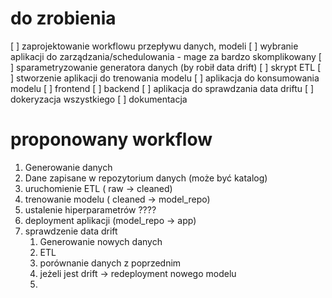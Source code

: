 
# do zrobienia
[ ] zaprojektowanie workflowu przepływu danych, modeli
[ ] wybranie aplikacji do zarządzania/schedulowania - mage za bardzo skomplikowany
[ ] sparametryzowanie generatora danych (by robił data drift)
[ ] skrypt ETL
[ ] stworzenie aplikacji do trenowania modelu
[ ] aplikacja do konsumowania modelu
    [ ] frontend
    [ ] backend
[ ] aplikacja do sprawdzania data driftu
[ ] dokeryzacja wszystkiego
[ ] dokumentacja

# proponowany workflow

1. Generowanie danych
2. Dane zapisane w repozytorium danych (może być katalog)
3. uruchomienie ETL ( raw -> cleaned)
4. trenowanie modelu ( cleaned -> model_repo)
5. ustalenie hiperparametrów ????
6. deployment aplikacji (model_repo -> app)
7. sprawdzenie data drift 
   1. Generowanie nowych danych
   2. ETL
   3. porównanie danych z poprzednim
   4. jeżeli jest drift -> redeployment nowego modelu
   5. 